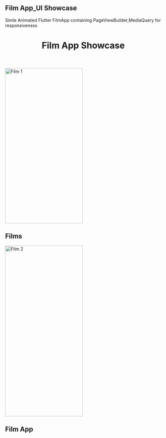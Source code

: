 <!DOCTYPE html>
<html lang="en">
<head>
    <meta charset="UTF-8">
    <meta name="viewport" content="width=device-width, initial-scale=1.0">
<h2>Film App_UI Showcase</h2>
  <p>Simle Animated Flutter FilmApp containing PageViewBuilder,MediaQuery for responsiveness</p>
<body>
    <header>
        <h1>Film App Showcase</h1>
    </header>
    <div class="film-gallery">
        <div class="film-card">
            <img src="https://raw.githubusercontent.com/aadarshk7/filmapp_ui/master/assets/screenshots/1st.jpg" alt="Film 1" class="film-image" height="500" width="250">
            <div class="film-details">
                <h2 class="film-title">Films</h2>
            </div>
        </div>
        <div class="film-card">
            <img src="https://raw.githubusercontent.com/aadarshk7/filmapp_ui/master/assets/screenshots/app.gif" alt="Film 2" class="film-image" height="550" width="250">
            <div class="film-details">
                <h2 class="film-title">Film App</h2>
                <p class="film-tags"></p>
            </div>
        </div>
        <!-- Add more film cards as needed -->
       <h2 class="film-title"></h2>
    </div>
</body>
</html>
